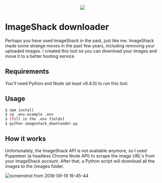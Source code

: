 <p align="center">
  <img src="https://user-images.githubusercontent.com/3017676/45779894-98b7de00-bc5c-11e8-998f-35161a2206bf.png">
</p>


# ImageShack downloader
Perhaps you have used ImageShack in the past, just like me. ImageShack made some strange moves in the past few years, including removing your uploaded images. I created this tool so you can download your images and move it to a better hosting service.

## Requirements
You'll need Python and Node (at least v6.4.0) to run this tool.

## Usage
```sh
$ npm install
$ cp .env.example .env
$ (fill in the .env fields)
$ python imageshack_downloader.py
```
## How it works
Unfortunately, the ImageShack API is not available anymore, so I used Puppeteer (a headless Chrome Node API) to scrape the image URL's from your ImageShack account. After that, a Python script will download all the images to the /images folder.

![screenshot from 2018-09-19 16-45-44](https://user-images.githubusercontent.com/3017676/45761742-1e239a00-bc2d-11e8-838d-95dcf67a2a75.png)
